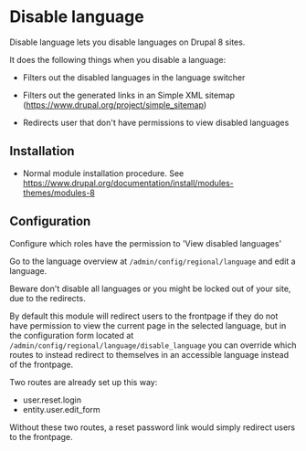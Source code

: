 Disable language
===========

Disable language lets you disable languages on Drupal 8 sites. 

It does the following things when you disable a language:
* Filters out the disabled languages in the language switcher

* Filters out the generated links in an Simple XML sitemap 
(https://www.drupal.org/project/simple_sitemap)
  
* Redirects user that don't have permissions to view disabled 
languages


Installation
------------

* Normal module installation procedure. See
https://www.drupal.org/documentation/install/modules-themes/modules-8


Configuration
------------

Configure which roles have the permission to 'View disabled 
languages'

Go to the language overview at `/admin/config/regional/language` and 
edit a language.

Beware don't disable all languages or you might be locked out of 
your site, due to the redirects. 

By default this module will redirect users to the frontpage if they do not 
have permission to view the current page in the selected language, but in the
configuration form located at `/admin/config/regional/language/disable_language` 
you can override which routes to instead redirect to themselves in an 
accessible language instead of the frontpage.

Two routes are already set up this way: 

  - user.reset.login
  - entity.user.edit_form
  
Without these two routes, a reset password link would simply redirect users 
to the frontpage.